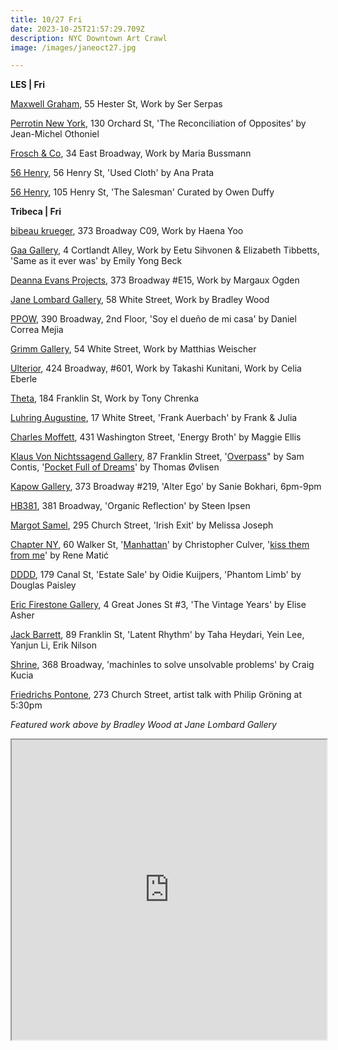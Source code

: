 ```yaml
---
title: 10/27 Fri
date: 2023-10-25T21:57:29.709Z
description: NYC Downtown Art Crawl
image: /images/janeoct27.jpg

---
```

**L﻿ES | Fri**

[Maxwell Graham](https://maxwellgraham.biz/exhibitions/ser-serpas-2023/), 55 Hester St, Work by Ser Serpas

[Perrotin New York](https://www.perrotin.com/exhibitions/jean-michel_othoniel-the-reconciliation-of-opposites/9890), 130 Orchard St, 'The Reconciliation of Opposites' by Jean-Michel Othoniel

[Frosch & Co](https://froschandco.com/current), 34 East Broadway, Work by Maria Bussmann

[56 Henry](https://56henry.nyc/exhibitions/used-cloth/), 56 Henry St, 'Used Cloth' by Ana Prata

[5﻿6 Henry](https://56henry.nyc/exhibitions/the-salesman), 105 Henry St, 'The Salesman' Curated by Owen Duffy

**Tribeca | Fri**

[bibeau krueger](https://bibeaukrueger.com/), 373 Broadway C09, Work by Haena Yoo

[Gaa Gallery](https://www.gaa-gallery.com/), 4 Cortlandt Alley, Work by Eetu Sihvonen & Elizabeth Tibbetts, 'Same as it ever was' by Emily Yong Beck 

[Deanna Evans Projects](https://www.deannaevansprojects.com/), 373 Broadway #E15, Work by Margaux Ogden

[Jane Lombard Gallery](https://www.janelombardgallery.com/upcoming), 58 White Street, Work by Bradley Wood

[PPOW](https://www.ppowgallery.com/exhibitions), 390 Broadway, 2nd Floor, 'Soy el dueño de mi casa' by Daniel Correa Mejia

[Grimm Gallery](https://grimmgallery.com/exhibitions/265-matthias-weischer/), 54 White Street, Work by Matthias Weischer

[Ulterior](http://www.ulteriorgallery.com/), 424 Broadway, #601, Work by Takashi Kunitani, Work by Celia Eberle

[Theta](https://www.theta.nyc/), 184 Franklin St, Work by Tony Chrenka

[Luhring Augustine](https://www.luhringaugustine.com/exhibitions/frank-auerbach2), 17 White Street, 'Frank Auerbach' by Frank & Julia

[Charles Moffett](https://charlesmoffett.com/exhibitions/84-maggie-ellis-energy-broth/), 431 Washington Street, 'Energy Broth' by Maggie Ellis

[Klaus Von Nichtssagend Gallery](https://klausgallery.com/), 87 Franklin Street, '[Overpass](https://klausgallery.com/exhibition/sam-contis-overpass-2023-10-27/)" by Sam Contis, '[Pocket Full of Dreams](https://klausgallery.com/exhibition/thomas-ovlisen-pocket-full-of-dreams-2023-10-27/)' by Thomas Øvlisen

[Kapow Gallery](instagram.com/kapowgallery), 373 Broadway #219, 'Alter Ego' by Sanie Bokhari, 6pm-9pm

[HB381](https://www.hb381gallery.com/exhibitions/organic-reflection), 381 Broadway, 'Organic Reflection' by Steen Ipsen

[Margot Samel](https://www.margotsamel.com/exhibition/irish-exit/), 295 Church Street, 'Irish Exit' by Melissa Joseph

[Chapter NY](https://chapter-ny.com/), 60 Walker St, '[Manhattan](https://chapter-ny.com/exhibitions/christopher-culver2023/)' by Christopher Culver, '[kiss them from me](https://chapter-ny.com/exhibitions/rene-matic/)' by Rene Matić

[DDDD](https://dddd.pictures/), 179 Canal St, 'Estate Sale' by Oidie Kuijpers, 'Phantom Limb' by Douglas Paisley

[Eric Firestone Gallery](https://www.ericfirestonegallery.com/exhibitions/elise-asher-the-vintage-years-paintings-of-the-1950s-and-60s), 4 Great Jones St #3, 'The Vintage Years' by Elise Asher

[Jack Barrett](https://www.jackbarrettgallery.com/latent-rhythm), 89 Franklin St, 'Latent Rhythm' by Taha Heydari, Yein Lee, Yanjun Li, Erik Nilson

[Shrine](https://www.shrine.nyc/craig-kucia-machines-to-solve-unsolvable-problems), 368 Broadway, 'machinles to solve unsolvable problems' by Craig Kucia

[Friedrichs Pontone](https://www.friedrichspontone.com/), 273 Church Street, artist talk with Philip Gröning at 5:30pm

*F﻿eatured work above by Bradley Wood at Jane Lombard Gallery*

<iframe src="https://www.google.com/maps/d/u/1/embed?mid=1cirAjjVf_Dmh0EgiL6PZK7Hn4vUdjHo&ehbc=2E312F" width="100%" height="480"></iframe>